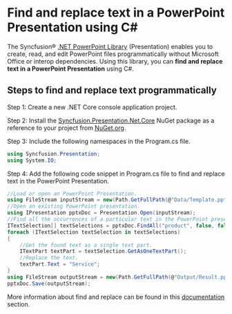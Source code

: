 # Find and replace text in a PowerPoint Presentation using C#

The Syncfusion&reg; [.NET PowerPoint Library](https://www.syncfusion.com/document-processing/powerpoint-framework/net/powerpoint-library) (Presentation) enables you to create, read, and edit PowerPoint files programmatically without Microsoft Office or interop dependencies. Using this library, you can **find and replace text in a PowerPoint Presentation** using C#.

## Steps to find and replace text programmatically

Step 1: Create a new .NET Core console application project.

Step 2: Install the [Syncfusion.Presentation.Net.Core](https://www.nuget.org/packages/Syncfusion.Presentation.Net.Core) NuGet package as a reference to your project from [NuGet.org](https://www.nuget.org/).

Step 3: Include the following namespaces in the Program.cs file.

```csharp
using Syncfusion.Presentation;
using System.IO;
```

Step 4: Add the following code snippet in Program.cs file to find and replace text in the PowerPoint Presentation.

```csharp
//Load or open an PowerPoint Presentation.
using FileStream inputStream = new(Path.GetFullPath(@"Data/Template.pptx"), FileMode.Open, FileAccess.Read, FileShare.ReadWrite);
//Open an existing PowerPoint presentation.
using IPresentation pptxDoc = Presentation.Open(inputStream);
//Find all the occurrences of a particular text in the PowerPoint presentation.
ITextSelection[] textSelections = pptxDoc.FindAll("product", false, false);
foreach (ITextSelection textSelection in textSelections)
{
	//Get the found text as a single text part.
	ITextPart textPart = textSelection.GetAsOneTextPart();
	//Replace the text.
	textPart.Text = "Service";
}
using FileStream outputStream = new(Path.GetFullPath(@"Output/Result.pptx"), FileMode.Create, FileAccess.ReadWrite);
pptxDoc.Save(outputStream);
```

More information about find and replace can be found in this [documentation](https://help.syncfusion.com/document-processing/powerpoint/powerpoint-library/net/working-with-find-and-replace) section.
